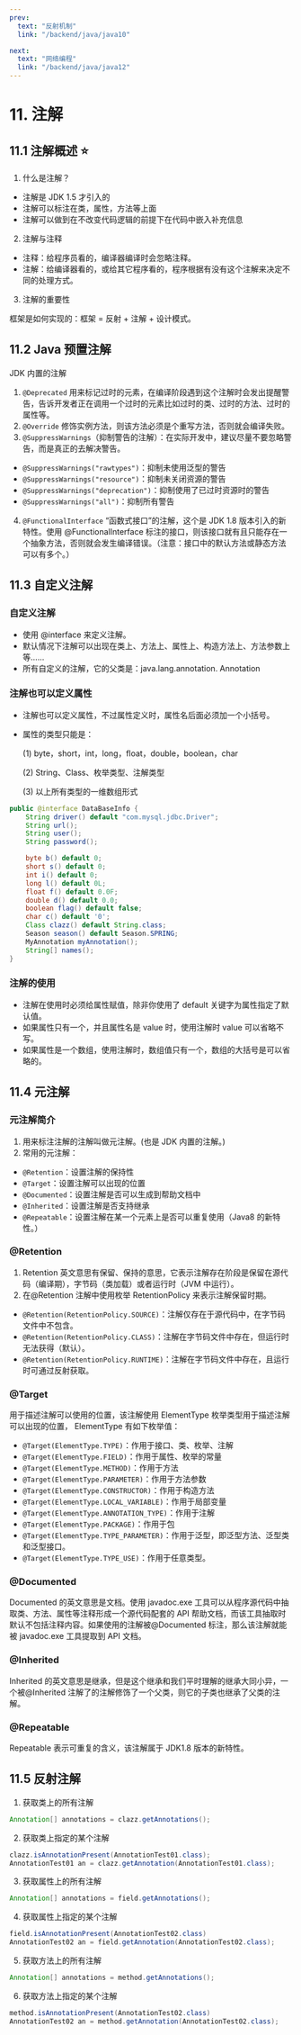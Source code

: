 ```yaml
---
prev:
  text: "反射机制"
  link: "/backend/java/java10"

next:
  text: "网络编程"
  link: "/backend/java/java12"
---
```


# 11. 注解

## 11.1 注解概述 :star:

1. 什么是注解？

* 注解是 JDK 1.5 才引入的
* 注解可以标注在类，属性，方法等上面
* 注解可以做到在不改变代码逻辑的前提下在代码中嵌入补充信息

2. 注解与注释

* 注释：给程序员看的，编译器编译时会忽略注释。
* 注解：给编译器看的，或给其它程序看的，程序根据有没有这个注解来决定不同的处理方式。

3. 注解的重要性

框架是如何实现的：框架 = 反射 + 注解 + 设计模式。

## 11.2 Java 预置注解

JDK 内置的注解

1. `@Deprecated`
   用来标记过时的元素，在编译阶段遇到这个注解时会发出提醒警告，告诉开发者正在调用一个过时的元素比如过时的类、过时的方法、过时的属性等。
2. `@Override`
   修饰实例方法，则该方法必须是个重写方法，否则就会编译失败。
3. `@SuppressWarnings`（抑制警告的注解）：在实际开发中，建议尽量不要忽略警告，而是真正的去解决警告。

* `@SuppressWarnings("rawtypes")`：抑制未使用泛型的警告
* `@SuppressWarnings("resource")`：抑制未关闭资源的警告
* `@SuppressWarnings("deprecation")`：抑制使用了已过时资源时的警告
* `@SuppressWarnings("all")`：抑制所有警告

4. `@FunctionalInterface`
   “函数式接口”的注解，这个是 JDK 1.8 版本引入的新特性。使用 @FunctionalInterface 标注的接口，则该接口就有且只能存在一个抽象方法，否则就会发生编译错误。（注意：接口中的默认方法或静态方法可以有多个。）

## 11.3 自定义注解

### 自定义注解

* 使用 @interface 来定义注解。
* 默认情况下注解可以出现在类上、方法上、属性上、构造方法上、方法参数上等......
* 所有自定义的注解，它的父类是：java.lang.annotation. Annotation

### 注解也可以定义属性

* 注解也可以定义属性，不过属性定义时，属性名后面必须加一个小括号。
* 属性的类型只能是：

  (1) byte，short，int，long，float，double，boolean，char

  (2) String、Class、枚举类型、注解类型

  (3) 以上所有类型的一维数组形式

```Java
public @interface DataBaseInfo {
    String driver() default "com.mysql.jdbc.Driver";
    String url();
    String user();
    String password();

    byte b() default 0;
    short s() default 0;
    int i() default 0;
    long l() default 0L;
    float f() default 0.0F;
    double d() default 0.0;
    boolean flag() default false;
    char c() default '0';
    Class clazz() default String.class;
    Season season() default Season.SPRING;
    MyAnnotation myAnnotation();
    String[] names();
}
```

### 注解的使用

* 注解在使用时必须给属性赋值，除非你使用了 default 关键字为属性指定了默认值。
* 如果属性只有一个，并且属性名是 value 时，使用注解时 value 可以省略不写。
* 如果属性是一个数组，使用注解时，数组值只有一个，数组的大括号是可以省略的。

## 11.4 元注解

### 元注解简介

1. 用来标注注解的注解叫做元注解。(也是 JDK 内置的注解。)
2. 常用的元注解：

* `@Retention`：设置注解的保持性
* `@Target`：设置注解可以出现的位置
* `@Documented`：设置注解是否可以生成到帮助文档中
* `@Inherited`：设置注解是否支持继承
* `@Repeatable`：设置注解在某一个元素上是否可以重复使用（Java8 的新特性。）

### @Retention

1. Retention 英文意思有保留、保持的意思，它表示注解存在阶段是保留在源代码（编译期），字节码（类加载）或者运行时（JVM 中运行）。
2. 在@Retention 注解中使用枚举 RetentionPolicy 来表示注解保留时期。

* `@Retention(RetentionPolicy.SOURCE)`：注解仅存在于源代码中，在字节码文件中不包含。
* `@Retention(RetentionPolicy.CLASS)`：注解在字节码文件中存在，但运行时无法获得（默认）。
* `@Retention(RetentionPolicy.RUNTIME)`：注解在字节码文件中存在，且运行时可通过反射获取。

### @Target

用于描述注解可以使用的位置，该注解使用 ElementType 枚举类型用于描述注解可以出现的位置，
ElementType 有如下枚举值：

* `@Target(ElementType.TYPE)`：作用于接口、类、枚举、注解
* `@Target(ElementType.FIELD)`：作用于属性、枚举的常量
* `@Target(ElementType.METHOD)`：作用于方法
* `@Target(ElementType.PARAMETER)`：作用于方法参数
* `@Target(ElementType.CONSTRUCTOR)`：作用于构造方法
* `@Target(ElementType.LOCAL_VARIABLE)`：作用于局部变量
* `@Target(ElementType.ANNOTATION_TYPE)`：作用于注解
* `@Target(ElementType.PACKAGE)`：作用于包
* `@Target(ElementType.TYPE_PARAMETER)`：作用于泛型，即泛型方法、泛型类和泛型接口。
* `@Target(ElementType.TYPE_USE)`：作用于任意类型。

### @Documented

Documented 的英文意思是文档。使用 javadoc.exe 工具可以从程序源代码中抽取类、方法、属性等注释形成一个源代码配套的 API 帮助文档，而该工具抽取时默认不包括注释内容。如果使用的注解被@Documented 标注，那么该注解就能被 javadoc.exe 工具提取到 API 文档。

### @Inherited

Inherited 的英文意思是继承，但是这个继承和我们平时理解的继承大同小异，一个被@Inherited 注解了的注解修饰了一个父类，则它的子类也继承了父类的注解。

### @Repeatable

Repeatable 表示可重复的含义，该注解属于 JDK1.8 版本的新特性。

## 11.5 反射注解

1. 获取类上的所有注解

```Java
Annotation[] annotations = clazz.getAnnotations();
```

2. 获取类上指定的某个注解

```Java
clazz.isAnnotationPresent(AnnotationTest01.class);
AnnotationTest01 an = clazz.getAnnotation(AnnotationTest01.class);
```

3. 获取属性上的所有注解

```Java
Annotation[] annotations = field.getAnnotations();
```

4. 获取属性上指定的某个注解

```Java
field.isAnnotationPresent(AnnotationTest02.class)
AnnotationTest02 an = field.getAnnotation(AnnotationTest02.class);
```

5. 获取方法上的所有注解

```Java
Annotation[] annotations = method.getAnnotations();
```

6. 获取方法上指定的某个注解

```Java
method.isAnnotationPresent(AnnotationTest02.class)
AnnotationTest02 an = method.getAnnotation(AnnotationTest02.class);
```

<a-back-top />

